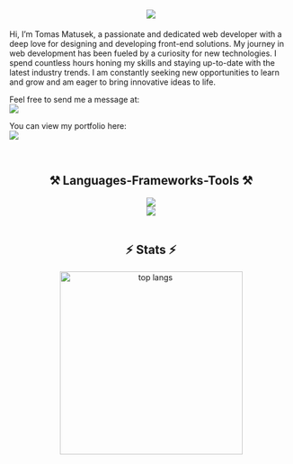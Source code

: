 
<h1 align="center">
    <img src="https://readme-typing-svg.herokuapp.com/?font=Righteous&size=35&center=true&vCenter=true&width=500&height=70&duration=4000&lines=Hello+Devs!+👋;+Welcome+to+my+gitHub!;" />
</h1>

<div align="">


Hi, I’m Tomas Matusek, a passionate and dedicated web developer with a deep love for designing and developing front-end solutions. My journey in web development has been fueled by a curiosity for new technologies. I spend countless hours honing my skills and staying up-to-date with the latest industry trends. I am constantly seeking new opportunities to learn and grow and am eager to bring innovative ideas to life.

<div>
</div>
Feel free to send me a message at:<br> <a href="https://tomasmatusek-portfolio.netlify.app/#contact" target="_blank">
<img src="https://img.shields.io/badge/mail-333333?style=for-the-badge&logo=gmail&logoColor=red" />
</a>

You can view my portfolio here: <br> <a href="https://tomyjusuf.github.io/Portfolio_Tomas_Matusek/" target="_blank">
<img src="https://img.shields.io/badge/Portfolio-FF5722?style=for-the-badge&logo=todoist&logoColor=white" target="_blank" />

</a>


<br/>
<div align="center">
    <h2 align="center">⚒️ Languages-Frameworks-Tools ⚒️</h2>
    <img src="https://skillicons.dev/icons?i=html,css,javascript,react,typescript,express" /><br>
    <img src="https://skillicons.dev/icons?i=figma,scss,tailwindcss,npm,git,github" /><br>
    
</div>

<br/>

<h2 align="center">⚡ Stats ⚡</h2>

<div align="center" >

  <img width=325 align="center" src="https://github-readme-stats.vercel.app/api/top-langs/?username=tomyjusuf&hide=HTML&langs_count=8&layout=compact&theme=react&border_radius=10&size_weight=0.5&count_weight=0.5&exclude_repo=github-readme-stats" alt="top langs" />
</div>
